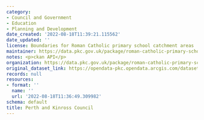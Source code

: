 ```yaml
---
category:
- Council and Government
- Education
- Planning and Development
date_created: '2022-08-18T11:39:21.115562'
date_updated: ''
license: Boundaries for Roman Catholic primary school catchment areas
maintainer: https://data.pkc.gov.uk/package/roman-catholic-primary-school-catchments
notes: <p>ckan API</p>
organization: https://data.pkc.gov.uk/package/roman-catholic-primary-school-catchments
original_dataset_link: https://opendata-pkc.opendata.arcgis.com/datasets/31684bc58c394ac5ac15c5848771b85c_0.zip?outSR=%7B%22latestWkid%22%3A27700%2C%22wkid%22%3A27700%7D
records: null
resources:
- format: ''
  name: ''
  url: '2022-08-18T11:36:49.309982'
schema: default
title: Perth and Kinross Council
---
```

